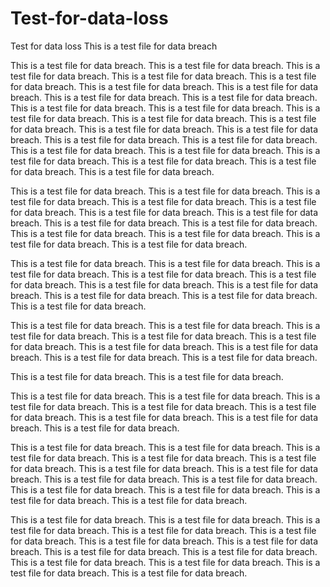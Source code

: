 # Test-for-data-loss
Test for data loss
This is a test file for data breach

This is a test file for data breach. This is a test file for data breach. This is a test file for data breach. This is a test file for data breach. This is a test file for data breach. This is a test file for data breach. This is a test file for data breach. This is a test file for data breach. This is a test file for data breach. This is a test file for data breach. This is a test file for data breach. This is a test file for data breach. This is a test file for data breach. This is a test file for data breach. This is a test file for data breach. This is a test file for data breach. This is a test file for data breach. This is a test file for data breach. This is a test file for data breach. This is a test file for data breach. This is a test file for data breach. This is a test file for data breach. This is a test file for data breach. This is a test file for data breach.

This is a test file for data breach. This is a test file for data breach. This is a test file for data breach. This is a test file for data breach. This is a test file for data breach. This is a test file for data breach. This is a test file for data breach. This is a test file for data breach. This is a test file for data breach. This is a test file for data breach. This is a test file for data breach. This is a test file for data breach. This is a test file for data breach.

This is a test file for data breach. This is a test file for data breach. This is a test file for data breach. This is a test file for data breach. This is a test file for data breach. This is a test file for data breach. This is a test file for data breach. This is a test file for data breach. This is a test file for data breach. This is a test file for data breach.

This is a test file for data breach. This is a test file for data breach. This is a test file for data breach. This is a test file for data breach. This is a test file for data breach. This is a test file for data breach. This is a test file for data breach. This is a test file for data breach. This is a test file for data breach.

This is a test file for data breach. This is a test file for data breach.

This is a test file for data breach. This is a test file for data breach. This is a test file for data breach. This is a test file for data breach. This is a test file for data breach. This is a test file for data breach. This is a test file for data breach. This is a test file for data breach.

This is a test file for data breach. This is a test file for data breach. This is a test file for data breach. This is a test file for data breach. This is a test file for data breach. This is a test file for data breach. This is a test file for data breach. This is a test file for data breach. This is a test file for data breach. This is a test file for data breach. This is a test file for data breach. This is a test file for data breach. This is a test file for data breach.

This is a test file for data breach. This is a test file for data breach. This is a test file for data breach. This is a test file for data breach. This is a test file for data breach. This is a test file for data breach. This is a test file for data breach. This is a test file for data breach. This is a test file for data breach. This is a test file for data breach. This is a test file for data breach. This is a test file for data breach. This is a test file for data breach.
